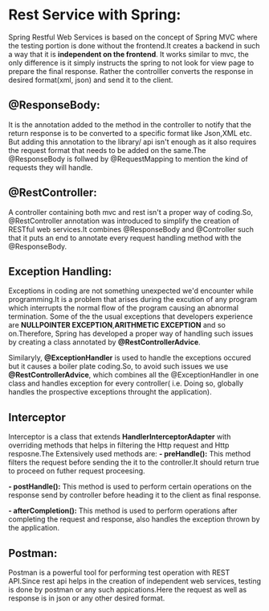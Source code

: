 # Rest Service with Spring:
Spring Restful Web Services is based on the concept of Spring MVC where the testing portion is done without the frontend.It creates a backend in such a way that it is **independent on the frontend**. It works similar to mvc, the only difference is it simply instructs the spring to not look for view page to prepare the final response. Rather the controlller converts the response in desired format(xml, json) and send it to the client.
 
## @ResponseBody:
It is the annotation added to  the method in the controller to notify that the return response is to be converted to a specific format like Json,XML etc. But adding this annotation to the library/ api isn't enough as it also requires the request format that needs to be added on the same.The @ResponseBody is follwed by @RequestMapping to mention the kind of requests they will handle.

## @RestController:
A controller containing both mvc and rest isn't a proper way of coding.So, @RestController annotation was introduced  to simplify the creation of RESTful web services.It combines @ResponseBody and @Controller such that it puts an end to annotate every request handling method with the @ResponseBody.

## Exception Handling:
Exceptions in coding are not something unexpected we'd encounter while programming.It is a problem that arises during the excution of any program which interrupts the normal flow of the program causing an abnormal termination. Some of the the usual exceptions that developers experience are **NULLPOINTER EXCEPTION**,**ARITHMETIC EXCEPTION** and so on.Therefore, Spring has developed a proper way of handling such issues by creating a class annotated by **@RestControllerAdvice**. 

Similaryly, **@ExceptionHandler** is used to handle the exceptions occured but it causes a boiler plate coding.So, to avoid such issues we use **@RestControllerAdvice**, which combines all the @ExceptionHandler in one class and handles exception for every controller( i.e. Doing so, globally handles the prospective exceptions throught the application).

## Interceptor
Interceptor is a class that extends **HandlerInterceptorAdapter** with overriding methods that helps in filtering the Http request and Http resposne.The Extensively used methods are:
**- preHandle():** 
  This method filters the request before sending the it to the controller.It should return true to proceed on futher request proceesing.

**- postHandle():**
  This method is used to perform certain operations on the response send by controller before heading it to the client as final       response.

**- afterCompletion():**
  This method is used to perform operations after completing the request and response, also handles the exception thrown by the       application.


## Postman:
Postman is a powerful tool for performing test operation with REST API.Since rest api helps in the creation of  independent web services, testing  is done by postman or any such appications.Here the request as well as response is in json or any other desired format.



